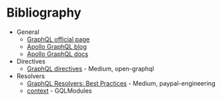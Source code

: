 # Bibliography

- General
  - [GraphQL official page](<https://graphql.org>)
  - [Apollo GraphQL blog](https://blog.apollographql.com)
  - [Apollo GraphQL docs](https://www.apollographql.com/docs/)
- Directives
  - [GraphQL directives](https://medium.com/open-graphql/graphql-directives-3dec6106c384) - Medium, open-graphql
- Resolvers
  - [GraphQL Resolvers: Best Practices](https://medium.com/paypal-engineering/graphql-resolvers-best-practices-cd36fdbcef55) - Medium, paypal-engineering
  - [context](https://graphql-modules.com/docs/introduction/context) - GQLModules
